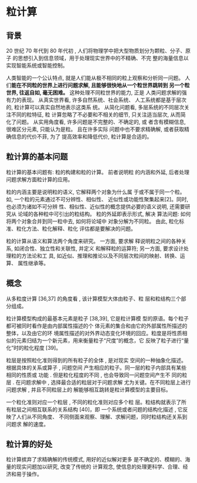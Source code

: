 # 粒计算
## 背景
20 世纪 70 年代到 80
年代初 , 人们将物理学中把大型物质划分为颗粒、分子、原子
的思想引入到信息领域，用于处理现实世界中的不精确、不完
整的海量信息以实现智能系统或智能控制。

人类智能的一个公认特点, 就是人们能从极不相同的粒上观察和分析同一问题。 
人们**能在不同粒的世界上进行问题求解, 且能够很快地从一个粒世界跳转到
另一个粒世界, 往返自如, 毫无困难。** 这种处理不同粒世界的能力, 正是
人类问题求解的强有力的表现。 从真实世界看, 许多自然系统、社会系统、
人工系统都是基于层次的, 粒计算可以真实自然地表示这类系
统。 从简化问题看, 多层系统的不同层次关注不同的粒特征, 粒
计算忽略了不必要和不相关的细节, 只关注适当层次, 从而简
化了问题。 从实用角度看, 许多问题是不完整的、不确定的, 或
者含有模糊信息, 很难区分元素, 只能认为是粒。 且在许多实际
问题中也不要求精确解, 或者获取精确信息的代价不菲, 为了
提高效率和降低代价, 粒计算是合适的。
## 粒计算的基本问题
粒计算的基本问题有: 粒的构建和粒的计算。 前者说明粒
的内涵和外延, 后者处理问题求解方面粒计算的应用。

粒的内涵主要是说明粒的语义, 它解释两个对象为什么属
于或不属于同一个粒。 如, 一个粒的元素通过不可分辨性、相似性、
近似性或功能性聚集起来[2]。同时, 也必须为诸如不可分辨
性、相似性、近似性的概念提供必要的语义说明, 还需要研究从
论域的各种粒中可引出的粒结构。 粒的外延即表示形式, 解决
算法问题: 如何将两个对象合并到同一粒中去, 如何将论域中
对象分解为不同粒。 由此, 粒化标准、粒化方法、粒化解释、粒化
评估都是要解决的问题。

粒的计算从语义和算法两个角度来研究。 一方面, 要求解
释说明粒之间的各种关系, 如闭合性、独立性和关联性, 并定义
和解释粒的运算符; 另一方面, 要求设计处理粒的方法论和工
具, 如近似、推理和推论以及不同层次粒间的映射、转换、运算、
属性继承等。
## 概念

从多粒度计算 [36,37] 的角度看 , 该计算模型大体由粒子、粒
层和粒结构三个部分组成。

粒计算模型构成的最基本元素是粒子 [38,39], 它是粒计算模
型的原语。每个粒子都可被同时看作是由内部属性描述的个
体元素的集合和由它的外部属性所描述的整体，以及由它的环
境属性描述的对外界动态变化环境的回应。粒度是将性质相
似的元素归结为一个新元素，用来衡量粒子“尺度”的概念，它
反映了粒子进行“量化”时的粒化程度 [39]。

粒层是按照粒化准则得到的所有粒子的全体 , 是对现实
空间的一种抽象化描述。根据具体的关系或算子 , 问题空间
产生相应的粒子。同一层的粒子内部具有某些相同的性质或
功能 . 但是粒化程度的不同 , 也会导致同一问题空间产生不
同的粒层 . 在问题求解中 , 选择最合适的粒层对于问题求解
尤为关键。在不同粒层上进行问题求解 , 并且不同粒层上的
解能够相互跳转是粒计算模型的主要目标。

一个粒化准则对应一个粒层 , 不同的粒化准则对应多个粒
层。粒结构就表示了所有粒层之间相互联系的关系结构 [40]，即
一个系统或者问题的结构化描述 , 它反映了人们从不同角度、
不同侧面来观察、理解、求解问题，同时粒结构还关系到问题求
解的速度。

## 粒计算的好处
粒计算摈弃了求精确解的传统模式, 用好的近似解对更多
是不确定的、模糊的、海量的现实问题加以研究, 改变了传统的
计算观念, 使信息的处理更科学、合理、经济和易于操作。
